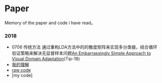 # Paper
Memory of the paper and code i have read。

### 2018
+ 0706 传统方法 通过重构LDA方法中的的散度矩阵来实现多分类器，结合循环验证策略来解决无监督样本问题[An Embarrassingly Simple Approach to Visual Domain Adaptation](https://ieeexplore.ieee.org/document/8325317/)(Tip-18)
 + [我的理解](https://www.zhihu.com/people/xiao-jin-21-52/posts) 
 + [raw code](https://github.com/poppinace/ldada)
 + [my code]
